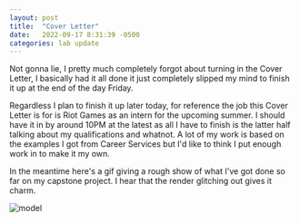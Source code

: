 ```yaml
---
layout: post
title:  "Cover Letter"
date:   2022-09-17 8:31:39 -0500
categories: lab update
---
```


Not gonna lie, I pretty much completely forgot about turning in the Cover Letter, I basically had it
all done it just completely slipped my mind to finish it up at the end of the day Friday.

Regardless I plan to finish it up later today, for reference the job this Cover Letter is for is
Riot Games as an intern for the upcoming summer. I should have it in by around 10PM at the latest
as all I have to finish is the latter half talking about my qualifications and whatnot. A lot of my
work is based on the examples I got from Career Services but I'd like to think I put enough work
in to make it my own.

In the meantime here's a gif giving a rough show of what I've got done so far on my capstone project.
I hear that the render glitching out gives it charm.

![model]({{site.baseurl}}/images/block.gif)

